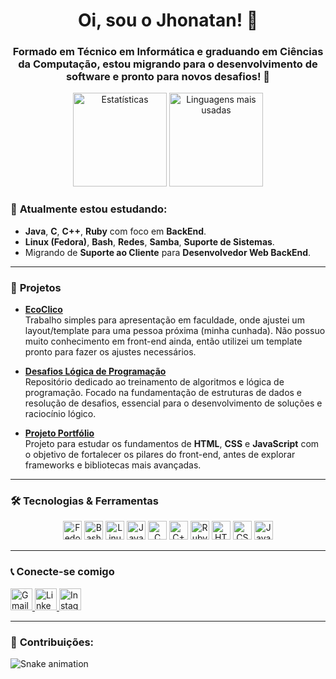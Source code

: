<h1 align="center">Oi, sou o Jhonatan! 🎉</h1>
<h3 align="center">Formado em Técnico em Informática e graduando em Ciências da Computação, estou migrando para o desenvolvimento de software e pronto para novos desafios! 🚀</h3>

<div align="center">
  <img src="https://github-readme-stats.vercel.app/api?username=jatjms&hide_title=false&hide_rank=false&show_icons=true&include_all_commits=true&count_private=true&disable_animations=false&theme=dracula&locale=pt-br&hide_border=false" height="150" alt="Estatísticas"  />
  <img src="https://github-readme-stats.vercel.app/api/top-langs?username=jatjms&locale=pt-br&hide_title=false&layout=compact&card_width=320&langs_count=5&theme=dracula&hide_border=false" height="150" alt="Linguagens mais usadas"  />
</div>

### 🌱 **Atualmente estou estudando:**
- **Java**, **C**, **C++**, **Ruby** com foco em **BackEnd**.
- **Linux (Fedora)**, **Bash**, **Redes**, **Samba**, **Suporte de Sistemas**.
- Migrando de **Suporte ao Cliente** para **Desenvolvedor Web BackEnd**.

---

### 🚀 **Projetos**

- **[EcoClico](https://github.com/jatjms/EcoClico)**  
  Trabalho simples para apresentação em faculdade, onde ajustei um layout/template para uma pessoa próxima (minha cunhada). Não possuo muito conhecimento em front-end ainda, então utilizei um template pronto para fazer os ajustes necessários.
  
- **[Desafios Lógica de Programação](https://github.com/jatjms/desafios-logica-de-programacao)**  
  Repositório dedicado ao treinamento de algoritmos e lógica de programação. Focado na fundamentação de estruturas de dados e resolução de desafios, essencial para o desenvolvimento de soluções e raciocínio lógico.

- **[Projeto Portfólio](https://github.com/jatjms/projeto_portifolio)**  
  Projeto para estudar os fundamentos de **HTML**, **CSS** e **JavaScript** com o objetivo de fortalecer os pilares do front-end, antes de explorar frameworks e bibliotecas mais avançadas.

---

### 🛠️ **Tecnologias & Ferramentas**

<div align="center">
  <img src="https://cdn.jsdelivr.net/gh/devicons/devicon/icons/fedora/fedora-original.svg" height="30" alt="Fedora" />
  <img src="https://cdn.jsdelivr.net/gh/devicons/devicon/icons/bash/bash-original.svg" height="30" alt="Bash" />
  <img src="https://cdn.jsdelivr.net/gh/devicons/devicon/icons/linux/linux-original.svg" height="30" alt="Linux" />
  <img src="https://cdn.jsdelivr.net/gh/devicons/devicon/icons/java/java-original.svg" height="30" alt="Java" />
  <img src="https://cdn.jsdelivr.net/gh/devicons/devicon/icons/c/c-original.svg" height="30" alt="C" />
  <img src="https://cdn.jsdelivr.net/gh/devicons/devicon/icons/cplusplus/cplusplus-original.svg" height="30" alt="C++" />
  <img src="https://cdn.jsdelivr.net/gh/devicons/devicon/icons/ruby/ruby-original.svg" height="30" alt="Ruby" />
  <img src="https://cdn.jsdelivr.net/gh/devicons/devicon/icons/html5/html5-original.svg" height="30" alt="HTML" />
  <img src="https://cdn.jsdelivr.net/gh/devicons/devicon/icons/css3/css3-original.svg" height="30" alt="CSS" />
  <img src="https://cdn.jsdelivr.net/gh/devicons/devicon/icons/javascript/javascript-original.svg" height="30" alt="JavaScript" />
</div>

---

### 📞 **Conecte-se comigo**

<div align="left">
  <a href="mailto:jatsysti@gmail.com">
    <img src="https://img.shields.io/static/v1?message=Gmail&logo=gmail&label=&color=D14836&logoColor=white&style=for-the-badge" height="35" alt="Gmail" />
  </a>
  <a href="https://www.linkedin.com/in/jhonatan-developer/">
    <img src="https://img.shields.io/static/v1?message=LinkedIn&logo=linkedin&label=&color=0077B5&logoColor=white&style=for-the-badge" height="35" alt="LinkedIn" />
  </a>
  <a href="https://www.instagram.com/jatsysti">
    <img src="https://img.shields.io/static/v1?message=Instagram&logo=instagram&label=&color=E4405F&logoColor=white&style=for-the-badge" height="35" alt="Instagram" />
  </a>
</div>

---

### 🐍 **Contribuições:**

![Snake animation](https://raw.githubusercontent.com/jatjms/jatjms/output/snake.svg)
